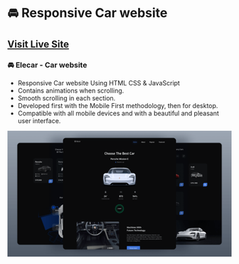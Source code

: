 # 🚘 Responsive Car website
## [Visit Live Site](https://rasan3-1416.github.io/Elecar-car-website/)
### 🚘 Elecar - Car website

- Responsive Car website Using HTML CSS & JavaScript
- Contains animations when scrolling.
- Smooth scrolling in each section.
- Developed first with the Mobile First methodology, then for desktop.
- Compatible with all mobile devices and with a beautiful and pleasant user interface.

![preview img](/preview.png)
